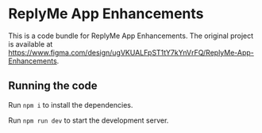 
  # ReplyMe App Enhancements

  This is a code bundle for ReplyMe App Enhancements. The original project is available at https://www.figma.com/design/ugVKUALFpST1tY7kYnVrFQ/ReplyMe-App-Enhancements.

  ## Running the code

  Run `npm i` to install the dependencies.

  Run `npm run dev` to start the development server.
  